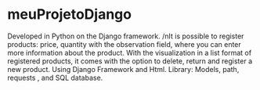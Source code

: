 # meuProjetoDjango

Developed in Python on the Django framework.
/nIt is possible to register products: price, quantity with the observation field, where you can enter more information about the product.
With the visualization in a list format of registered products, it comes with the option to delete, return and register a new product. Using Django Framework and Html.
Library: Models, path, requests , and SQL database.
